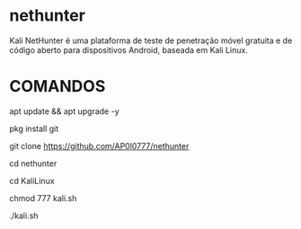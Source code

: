 # nethunter
Kali NetHunter é uma plataforma de teste de penetração móvel gratuita e de código aberto para dispositivos Android, baseada em Kali Linux.

# COMANDOS

apt update && apt upgrade -y

pkg install git

git clone https://github.com/AP0l0777/nethunter

cd nethunter

cd KaliLinux

chmod 777 kali.sh

./kali.sh
